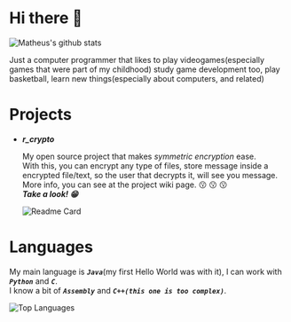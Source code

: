 # Hi there 👋
![Matheus's github stats](https://github-readme-stats.vercel.app/api?username=matheus-rambo&show_icons=true&theme=dark&include_all_commits=true)

Just a computer programmer that likes to play videogames(especially games that were part of my childhood) study game development too, play basketball, learn new things(especially about computers, and related)


# Projects

- ***r_crypto***
  
  My open source project that makes *symmetric encryption* ease.   
  With this, you can encrypt any type of files, store message inside a encrypted file/text, so the user that decrypts it, will see you message.     
  More info, you can see at the project wiki page. :kissing: :kissing: :kissing:     
  ***Take a look! :grin:***
  
  ![Readme Card](https://github-readme-stats.vercel.app/api/pin?username=matheus-rambo&repo=r_crypto&theme=dark)

# Languages
My main language is ***`Java`***(my first Hello World was with it), I can  work with  ***`Python`*** and ***`C`***.     
I know a bit of ***`Assembly`*** and ***`C++(this one is too complex)`***.

![Top Languages](https://github-readme-stats.vercel.app/api/top-langs?username=matheus-rambo&show_icons=true&theme=dark)
